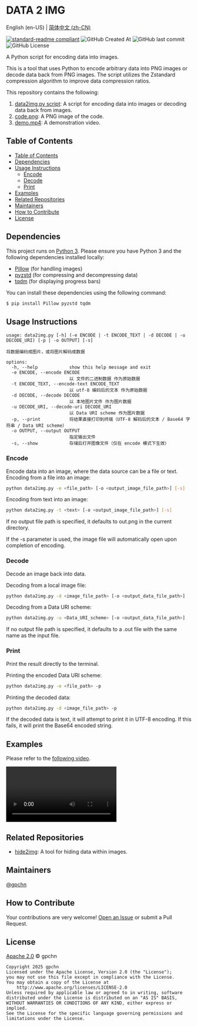 # DATA 2 IMG

English (en-US) | [简体中文 (zh-CN)](README.zh-CN.md)


[![standard-readme compliant](https://img.shields.io/badge/readme%20style-standard-brightgreen.svg?style=flat-square)](https://github.com/RichardLitt/standard-readme)
![GitHub Created At](https://img.shields.io/github/created-at/gpchn/data2img)
![GitHub last commit](https://img.shields.io/github/last-commit/gpchn/data2img)
![GitHub License](https://img.shields.io/github/license/gpchn/data2img)


A Python script for encoding data into images.

This is a tool that uses Python to encode arbitrary data into PNG images or decode data back from PNG images. The script utilizes the Zstandard compression algorithm to improve data compression ratios.

This repository contains the following:

1. [data2img.py script](data2img.py): A script for encoding data into images or decoding data back from images.
2. [code.png](code.png): A PNG image of the code.
3. [demo.mp4](demo.mp4): A demonstration video.

## Table of Contents

- [Table of Contents](#table-of-contents)
- [Dependencies](#dependencies)
- [Usage Instructions](#usage-instructions)
  - [Encode](#encode)
  - [Decode](#decode)
  - [Print](#print)
- [Examples](#examples)
- [Related Repositories](#related-repositories)
- [Maintainers](#maintainers)
- [How to Contribute](#how-to-contribute)
- [License](#license)

## Dependencies

This project runs on [Python 3](https://www.python.org/). Please ensure you have Python 3 and the following dependencies installed locally:

- [Pillow](https://pypi.org/project/Pillow/) (for handling images)
- [pyzstd](https://pypi.org/project/pyzstd/) (for compressing and decompressing data)
- [tqdm](https://pypi.org/project/tqdm/) (for displaying progress bars)

You can install these dependencies using the following command:

```sh
$ pip install Pillow pyzstd tqdm
```

## Usage Instructions

```
usage: data2img.py [-h] (-e ENCODE | -t ENCODE_TEXT | -d DECODE | -u DECODE_URI) [-p | -o OUTPUT] [-s]

将数据编码成图片，或将图片解码成数据

options:
  -h, --help            show this help message and exit
  -e ENCODE, --encode ENCODE
                        以 文件的二进制数据 作为原始数据
  -t ENCODE_TEXT, --encode-text ENCODE_TEXT
                        以 utf-8 编码后的文本 作为原始数据
  -d DECODE, --decode DECODE
                        以 本地图片文件 作为图片数据
  -u DECODE_URI, --decode-uri DECODE_URI
                        以 Data URI scheme 作为图片数据
  -p, --print           将结果直接打印到终端（UTF-8 解码后的文本 / Base64 字符串 / Data URI scheme）        
  -o OUTPUT, --output OUTPUT
                        指定输出文件
  -s, --show            存储后打开图像文件（仅在 encode 模式下生效）
```

### Encode

Encode data into an image, where the data source can be a file or text.
Encoding from a file into an image:

```bash
python data2img.py -e <file_path> [-o <output_image_file_path>] [-s]
```

Encoding from text into an image:

```bash
python data2img.py -t <text> [-o <output_image_file_path>] [-s]
```

If no output file path is specified, it defaults to out.png in the current directory.

If the -s parameter is used, the image file will automatically open upon completion of encoding.

### Decode

Decode an image back into data.

Decoding from a local image file:

```bash
python data2img.py -d <image_file_path> [-o <output_data_file_path>]
```

Decoding from a Data URI scheme:

```bash
python data2img.py -u <Data_URI_scheme> [-o <output_data_file_path>]
```

If no output file path is specified, it defaults to a .out file with the same name as the input file.

### Print

Print the result directly to the terminal.

Printing the encoded Data URI scheme:

```bash
python data2img.py -e <file_path> -p
```

Printing the decoded data:

```bash
python data2img.py -d <image_file_path> -p
```

If the decoded data is text, it will attempt to print it in UTF-8 encoding. If this fails, it will print the Base64 encoded string.

## Examples

Please refer to the [following video](demo.mp4).

![demo video](demo.mp4)

## Related Repositories

- [hide2img](https://github.com/gpchn/hide2img): A tool for hiding data within images.

## Maintainers

[@gpchn](https://github.com/gpchn)

## How to Contribute

Your contributions are very welcome! [Open an Issue](https://github.com/gpchn/data2img/issues/new) or submit a Pull Request.

<!--### Contributors
Thank you to the following people who have participated in the project:
<a href="graphs/contributors"><img src="https://opencollective.com/standard-readme/contributors.svg?width=890&button=false" /></a>-->

## License

[Apache 2.0](LICENSE) © gpchn

```
Copyright 2025 gpchn
Licensed under the Apache License, Version 2.0 (the "License");
you may not use this file except in compliance with the License.
You may obtain a copy of the License at
    http://www.apache.org/licenses/LICENSE-2.0
Unless required by applicable law or agreed to in writing, software
distributed under the License is distributed on an "AS IS" BASIS,
WITHOUT WARRANTIES OR CONDITIONS OF ANY KIND, either express or implied.
See the License for the specific language governing permissions and
limitations under the License.
```